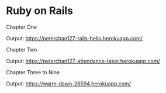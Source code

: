# Ruby on Rails

Chapter One 

Output: https://peterchan127-rails-hello.herokuapp.com/

Chapter Two

Output: https://peterchan127-attendance-taker.herokuapp.com/

Chapter Three to Nine

Output: https://warm-dawn-26594.herokuapp.com/
